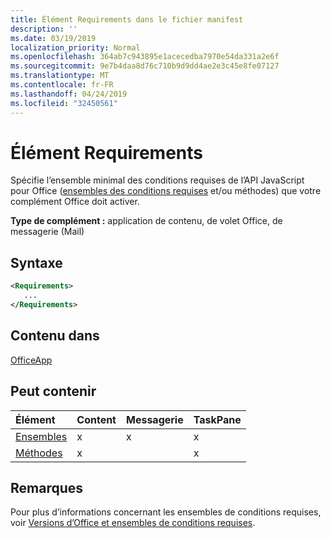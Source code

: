 ```yaml
---
title: Élément Requirements dans le fichier manifest
description: ''
ms.date: 03/19/2019
localization_priority: Normal
ms.openlocfilehash: 364ab7c943895e1acecedba7970e54da331a2e6f
ms.sourcegitcommit: 9e7b4daa8d76c710b9d9dd4ae2e3c45e8fe07127
ms.translationtype: MT
ms.contentlocale: fr-FR
ms.lasthandoff: 04/24/2019
ms.locfileid: "32450561"
---
```

# <a name="requirements-element"></a>Élément Requirements

Spécifie l’ensemble minimal des conditions requises de l’API JavaScript pour Office ([ensembles des conditions requises](/office/dev/add-ins/develop/office-versions-and-requirement-sets#specify-office-hosts-and-requirement-sets) et/ou méthodes) que votre complément Office doit activer.

**Type de complément :** application de contenu, de volet Office, de messagerie (Mail)

## <a name="syntax"></a>Syntaxe

```XML
<Requirements>
   ...
</Requirements>
```

## <a name="contained-in"></a>Contenu dans

[OfficeApp](officeapp.md)

## <a name="can-contain"></a>Peut contenir

|**Élément**|**Content**|**Messagerie**|**TaskPane**|
|:-----|:-----|:-----|:-----|
|[Ensembles](sets.md)|x|x|x|
|[Méthodes](methods.md)|x||x|

## <a name="remarks"></a>Remarques

Pour plus d’informations concernant les ensembles de conditions requises, voir [Versions d’Office et ensembles de conditions requises](/office/dev/add-ins/develop/office-versions-and-requirement-sets).

